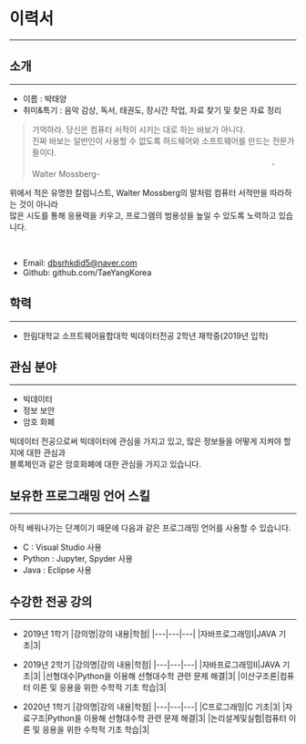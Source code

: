 # 이력서
---

## 소개
---
- 이름 : 박태양
- 취미&특기 : 음악 감상, 독서, 태권도, 장시간 작업, 자료 찾기 및 찾은 자료 정리

>기억하라. 당신은 컴퓨터 서적이 시키는 대로 하는 바보가 아니다.<br>
>진짜 바보는 일반인이 사용할 수 없도록 하드웨어와 소프트웨어를 만드는 전문가들이다.<br>
>　　　　　　　　　　　　　　　　　　　　　　　　　　　　　　-Walter Mossberg-

위에서 적은 유명한 칼럼니스트, Walter Mossberg의 말처럼 컴퓨터 서적만을 따라하는 것이 아니라<br>
많은 시도를 통해 응용력을 키우고, 프로그램의 범용성을 높일 수 있도록 노력하고 있습니다.<br>

<br>

- Email: dbsrhkdid5@naver.com
- Github: github.com/TaeYangKorea

## 학력
---
- 한림대학교 소프트웨어융합대학 빅데이터전공 2학년 재학중(2019년 입학)

## 관심 분야
---
- 빅데이터
- 정보 보안
- 암호 화폐

빅데이터 전공으로써 빅데이터에 관심을 가지고 있고, 많은 정보들을 어떻게 지켜야 할 지에 대한 관심과<br>
블록체인과 같은 암호화폐에 대한 관심을 가지고 있습니다. 

## 보유한 프로그래밍 언어 스킬
---
아직 배워나가는 단계이기 때문에 다음과 같은 프로그래밍 언어를 사용할 수 있습니다.<br>
- C : Visual Studio 사용
- Python : Jupyter, Spyder 사용
- Java : Eclipse 사용

## 수강한 전공 강의
---

- 2019년 1학기
|강의명|강의 내용|학점|
|---|---|---|
|자바프로그래밍I|JAVA 기초|3|

- 2019년 2학기
|강의명|강의 내용|학점|
|---|---|---|
|자바프로그래밍II|JAVA 기초|3|
|선형대수|Python을 이용해 선형대수학 관련 문제 해결|3|
|이산구조론|컴퓨터 이론 및 응용을 위한 수학적 기초 학습|3|

- 2020년 1학기
|강의명|강의 내용|학점|
|---|---|---|
|C프로그래밍|C 기초|3|
|자료구조|Python을 이용해 선형대수학 관련 문제 해결|3|
|논리설계및실험|컴퓨터 이론 및 응용을 위한 수학적 기초 학습|3|
